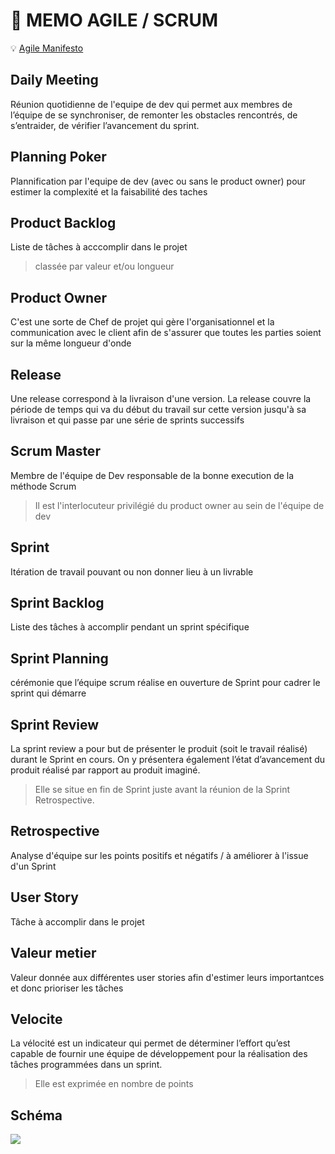 #  :memo: MEMO AGILE / SCRUM

:bulb: [Agile Manifesto](http://agilemanifesto.org/iso/fr/manifesto.html)

## Daily Meeting
Réunion quotidienne de l'equipe de dev  qui permet aux membres de l’équipe de se synchroniser, de remonter les obstacles rencontrés, de s’entraider, de vérifier l’avancement du sprint.

## Planning Poker
Plannification par l'equipe de dev (avec ou sans le product owner) pour estimer la complexité et la faisabilité des taches

## Product Backlog
Liste de tâches à acccomplir dans le projet<br>
> classée par valeur et/ou longueur


## Product Owner
C'est une sorte de Chef de projet qui gère l'organisationnel et la communication avec le client afin de s'assurer que toutes les parties soient sur la même longueur d'onde


## Release
Une release correspond à la livraison d'une version. La release couvre la période de temps qui va du début du travail sur cette version jusqu'à sa livraison et qui passe par une série de sprints successifs

## Scrum Master
Membre de l'équipe de Dev responsable de la bonne execution de la méthode Scrum<br>
> Il est l'interlocuteur privilégié du product owner au sein de l'équipe de dev


## Sprint
Itération de travail pouvant ou non donner lieu à un livrable

## Sprint Backlog
Liste des tâches à accomplir pendant un sprint spécifique

## Sprint Planning
cérémonie que l’équipe scrum réalise en ouverture de Sprint pour cadrer le sprint qui démarre 

## Sprint Review
La sprint review a pour but de présenter le produit (soit le travail réalisé) durant le Sprint en cours. 
On y présentera également l’état d’avancement du produit réalisé par rapport au produit imaginé.
> Elle se situe en fin de Sprint juste avant la réunion de la Sprint Retrospective.

## Retrospective
Analyse d'équipe sur les points positifs et négatifs / à améliorer à l'issue d'un Sprint

## User Story
Tâche à accomplir dans le projet

## Valeur metier
Valeur donnée aux différentes user stories afin d'estimer leurs importantces et donc prioriser les tâches

## Velocite
La vélocité est un indicateur qui permet de déterminer l’effort qu’est capable de fournir une équipe de développement pour la réalisation des tâches programmées dans un sprint.
> Elle est exprimée en nombre de points

## Schéma
![](https://bubbleplan.net/blog/wp-content/uploads/2018/05/430.jpeg)

